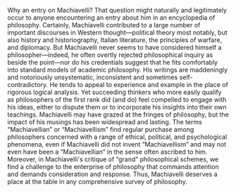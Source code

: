 Why an entry on Machiavelli? That question might naturally and legitimately occur to anyone encountering an entry about him in an encyclopedia of philosophy. Certainly, Machiavelli contributed to a large number of important discourses in Western thought—political theory most notably, but also history and historiography, Italian literature, the principles of warfare, and diplomacy. But Machiavelli never seems to have considered himself a philosopher—indeed, he often overtly rejected philosophical inquiry as beside the point—nor do his credentials suggest that he fits comfortably into standard models of academic philosophy. His writings are maddeningly and notoriously unsystematic, inconsistent and sometimes self-contradictory. He tends to appeal to experience and example in the place of rigorous logical analysis. Yet succeeding thinkers who more easily qualify as philosophers of the first rank did (and do) feel compelled to engage with his ideas, either to dispute them or to incorporate his insights into their own teachings. Machiavelli may have grazed at the fringes of philosophy, but the impact of his musings has been widespread and lasting. The terms “Machiavellian” or “Machiavellism” find regular purchase among philosophers concerned with a range of ethical, political, and psychological phenomena, even if Machiavelli did not invent “Machiavellism” and may not even have been a “Machiavellian” in the sense often ascribed to him. Moreover, in Machiavelli's critique of “grand” philosophical schemes, we find a challenge to the enterprise of philosophy that commands attention and demands consideration and response. Thus, Machiavelli deserves a place at the table in any comprehensive survey of philosophy.